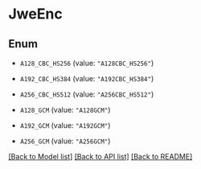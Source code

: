 # JweEnc

## Enum


* `A128_CBC_HS256` (value: `"A128CBC_HS256"`)

* `A192_CBC_HS384` (value: `"A192CBC_HS384"`)

* `A256_CBC_HS512` (value: `"A256CBC_HS512"`)

* `A128_GCM` (value: `"A128GCM"`)

* `A192_GCM` (value: `"A192GCM"`)

* `A256_GCM` (value: `"A256GCM"`)


[[Back to Model list]](../README.md#documentation-for-models) [[Back to API list]](../README.md#documentation-for-api-endpoints) [[Back to README]](../README.md)



